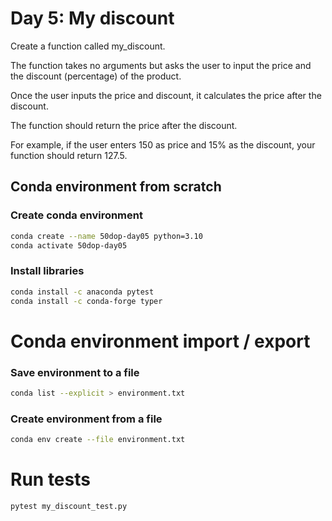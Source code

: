 # Day 5: My discount

Create a function called my_discount. 

The function takes no arguments but asks the user to input the price and the discount
(percentage) of the product. 

Once the user inputs the price and discount, it calculates the price after the discount. 

The function should return the price after the discount. 

For example, if the user enters 150 as price and 15% as the discount, your function should
return 127.5.

## Conda environment from scratch

### Create conda environment

``` bash
conda create --name 50dop-day05 python=3.10 
conda activate 50dop-day05
```

### Install libraries

``` bash
conda install -c anaconda pytest
conda install -c conda-forge typer
```

# Conda environment import / export

### Save environment to a file

``` bash
conda list --explicit > environment.txt
```

### Create environment from a file

``` bash
conda env create --file environment.txt
```

# Run tests

``` bash
pytest my_discount_test.py
```


